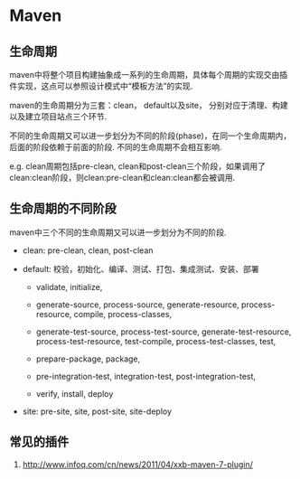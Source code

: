 # Maven

## 生命周期

maven中将整个项目构建抽象成一系列的生命周期，具体每个周期的实现交由插件实现，这点可以参照设计模式中“模板方法”的实现.

maven的生命周期分为三套：clean， default以及site， 分别对应于清理、构建以及建立项目站点三个环节.

不同的生命周期又可以进一步划分为不同的阶段(phase)，在同一个生命周期内，后面的阶段依赖于前面的阶段. 不同的生命周期不会相互影响.

e.g. clean周期包括pre-clean, clean和post-clean三个阶段，如果调用了clean:clean阶段，则clean:pre-clean和clean:clean都会被调用.

 

## 生命周期的不同阶段

maven中三个不同的生命周期又可以进一步划分为不同的阶段.

* clean: pre-clean, clean, post-clean

* default: 校验，初始化、编译、测试、打包、集成测试、安装、部署

	* validate, initialize,

	* generate-source, process-source, generate-resource, process-resource, compile, process-classes, 

	* generate-test-source, process-test-source, generate-test-resource, process-test-resource, test-compile, process-test-classes, test,

	* prepare-package, package,

	* pre-integration-test, integration-test, post-integration-test,

	* verify, install, deploy

* site: pre-site, site, post-site, site-deploy

 

## 常见的插件

1. http://www.infoq.com/cn/news/2011/04/xxb-maven-7-plugin/

    